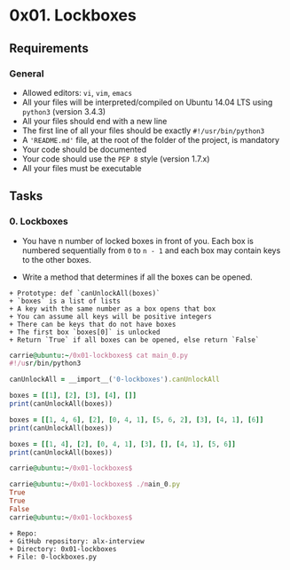 # 0x01. Lockboxes

## Requirements
### General
+ Allowed editors: `vi`, `vim`, `emacs`
+ All your files will be interpreted/compiled on Ubuntu 14.04 LTS using `python3` (version 3.4.3)
+ All your files should end with a new line
+ The first line of all your files should be exactly `#!/usr/bin/python3`
+ A `'README.md'` file, at the root of the folder of the project, is mandatory
+ Your code should be documented
+ Your code should use the `PEP 8` style (version 1.7.x)
+ All your files must be executable


## Tasks
### 0. Lockboxes

+ You have n number of locked boxes in front of you. Each box is numbered sequentially from `0` to `n - 1`
 and each box may contain keys to the other boxes.

+ Write a method that determines if all the boxes can be opened.

```
+ Prototype: def `canUnlockAll(boxes)`
+ `boxes` is a list of lists
+ A key with the same number as a box opens that box
+ You can assume all keys will be positive integers
+ There can be keys that do not have boxes
+ The first box `boxes[0]` is unlocked
+ Return `True` if all boxes can be opened, else return `False`
```

```ruby
carrie@ubuntu:~/0x01-lockboxes$ cat main_0.py
#!/usr/bin/python3

canUnlockAll = __import__('0-lockboxes').canUnlockAll

boxes = [[1], [2], [3], [4], []]
print(canUnlockAll(boxes))

boxes = [[1, 4, 6], [2], [0, 4, 1], [5, 6, 2], [3], [4, 1], [6]]
print(canUnlockAll(boxes))

boxes = [[1, 4], [2], [0, 4, 1], [3], [], [4, 1], [5, 6]]
print(canUnlockAll(boxes))

carrie@ubuntu:~/0x01-lockboxes$
```
```ruby
carrie@ubuntu:~/0x01-lockboxes$ ./main_0.py
True
True
False
carrie@ubuntu:~/0x01-lockboxes$
```

```
+ Repo:
+ GitHub repository: alx-interview
+ Directory: 0x01-lockboxes
+ File: 0-lockboxes.py
```
